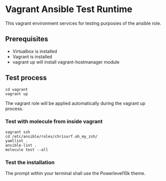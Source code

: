 # Vagrant Ansible Test Runtime

This vagrant environment services for testing purposies of the ansible role.

## Prerequisites

  * Virtualbox is installed
  * Vagrant is installed
  * vagrant up will install vagrant-hostmanager module

## Test process

```
cd vagrant
vagrant up
```

The vagrant role will be applied automatically during the vagrant up process.

### Test with molecule from inside vagrant

```
vagrant ssh
cd /etc/ansible/roles/chrisurf.oh_my_zsh/
yamllint .
ansible-lint .
molecule test --all
```

### Test the installation

The prompt within your terminal shall use the Powerlevel10k theme.
